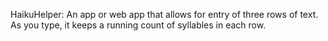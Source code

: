 HaikuHelper: An app or web app that allows for entry of three rows of text. As you type, it keeps a running count of syllables in each row.
